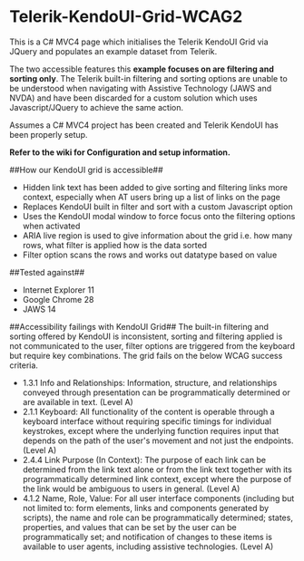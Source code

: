 Telerik-KendoUI-Grid-WCAG2
==========================
This is a C# MVC4 page which initialises the Telerik KendoUI Grid via JQuery and populates an example dataset from Telerik.

The two accessible features this <strong>example focuses on are filtering and sorting only</strong>. The Telerik built-in filtering and sorting options are unable to be understood when navigating with Assistive Technology (JAWS and NVDA) and have been discarded for a custom solution which uses Javascript/JQuery to achieve the same action.

Assumes a C# MVC4 project has been created and Telerik KendoUI has been properly setup. 

<strong>Refer to the wiki for Configuration and setup information.</strong>

##How our KendoUI grid is accessible##
- Hidden link text has been added to give sorting and filtering links more context, especially when AT users bring up a list of links on the page
- Replaces KendoUI built in filter and sort with a custom Javascript option
- Uses the KendoUI modal window to force focus onto the filtering options when activated
- ARIA live region is used to give information about the grid i.e. how many rows, what filter is applied how is the data sorted
- Filter option scans the rows and works out datatype based on value

##Tested against##
- Internet Explorer 11
- Google Chrome 28
- JAWS 14

##Accessibility failings with KendoUI Grid##
The built-in filtering and sorting offered by KendoUI is inconsistent, sorting and  filtering applied is not communicated to the user, filter options are triggered from the keyboard but require key combinations. The grid fails on the below WCAG success criteria.

- 1.3.1 Info and Relationships: Information, structure, and relationships conveyed through presentation can be programmatically determined or are available in text. (Level A)
- 2.1.1 Keyboard: All functionality of the content is operable through a keyboard interface without requiring specific timings for individual keystrokes, except where the underlying function requires input that depends on the path of the user's movement and not just the endpoints. (Level A)
- 2.4.4 Link Purpose (In Context): The purpose of each link can be determined from the link text alone or from the link text together with its programmatically determined link context, except where the purpose of the link would be ambiguous to users in general. (Level A)
- 4.1.2 Name, Role, Value: For all user interface components (including but not limited to: form elements, links and components generated by scripts), the name and role can be programmatically determined; states, properties, and values that can be set by the user can be programmatically set; and notification of changes to these items is available to user agents, including assistive technologies. (Level A)
